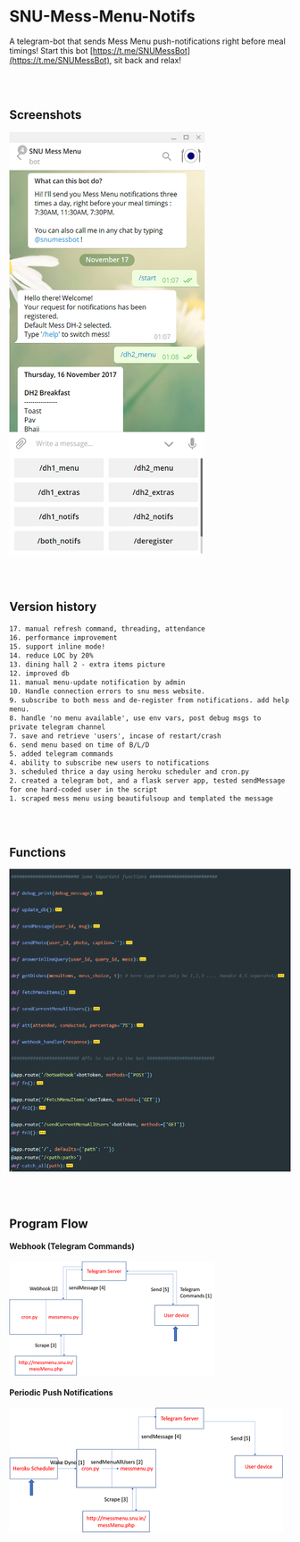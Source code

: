 # SNU-Mess-Menu-Notifs

A telegram-bot that sends Mess Menu push-notifications right before meal timings! Start this bot [https://t.me/SNUMessBot](https://t.me/SNUMessBot), sit back and relax!

<br><br>

## Screenshots

![screenshot](/imgs/screenshot.png)

<br><br>

## Version history

	17. manual refresh command, threading, attendance
	16. performance improvement
	15. support inline mode!
	14. reduce LOC by 20%
	13. dining hall 2 - extra items picture
	12. improved db
	11. manual menu-update notification by admin
	10. Handle connection errors to snu mess website. 
	9. subscribe to both mess and de-register from notifications. add help menu.
	8. handle 'no menu available', use env vars, post debug msgs to private telegram channel
	7. save and retrieve 'users', incase of restart/crash
	6. send menu based on time of B/L/D
	5. added telegram commands
	4. ability to subscribe new users to notifications
	3. scheduled thrice a day using heroku scheduler and cron.py
	2. created a telegram bot, and a flask server app, tested sendMessage for one hard-coded user in the script
	1. scraped mess menu using beautifulsoup and templated the message

<br><br>

## Functions

![](/imgs/functions.PNG)

<br><br>

## Program Flow

#### Webhook (Telegram Commands)

![flow1](/imgs/flow1.png)

#### Periodic Push Notifications

![flow2](/imgs/flow2.png)

<br><br>
